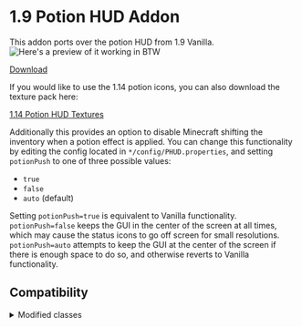 # 1.9 Potion HUD Addon
This addon ports over the potion HUD from 1.9 Vanilla. ![Here's a preview of it working in BTW](https://imgur.com/f7NCovU.gif)

[Download](https://github.com/BTW-Community/1.9-Potion-HUD/releases/latest)


If you would like to use the 1.14 potion icons, you can also download the texture pack here:

[1.14 Potion HUD Textures](https://github.com/BTW-Community/1.9-Potion-HUD/releases/tag/textures)

Additionally this provides an option to disable Minecraft shifting the inventory when a potion effect is applied. You can change this functionality by editing the config located in `*/config/PHUD.properties`, and setting `potionPush` to one of three possible values:
- `true`
- `false`
- `auto` (default)

Setting `potionPush=true` is equivalent to Vanilla functionality. `potionPush=false` keeps the GUI in the center of the screen at all times, which may cause the status icons to go off screen for small resolutions. `potionPush=auto` attempts to keep the GUI at the center of the screen if there is enough space to do so, and otherwise reverts to Vanilla functionality.

## Compatibility
<details>
  <summary>Modified classes</summary>
  
  - BlockBrewingStand (Client)
  - GuiIngame (Client)
  - InventoryEffectRenderer (Client)
</details>
